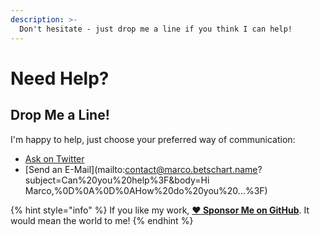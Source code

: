 ```yaml
---
description: >-
  Don't hesitate - just drop me a line if you think I can help!
---
```


# Need Help?

## Drop Me a Line!

I'm happy to help, just choose your preferred way of communication:

- [Ask on Twitter](https://ctt.ac/Ef03H)
- [Send an E-Mail](mailto:contact@marco.betschart.name?subject=Can%20you%20help%3F&body=Hi Marco,%0D%0A%0D%0AHow%20do%20you%20...%3F)

{% hint style="info" %}
If you like my work, [**❤️ Sponsor Me on GitHub**](https://github.com/sponsors/marbetschar). It would mean the world to me!
{% endhint %}

